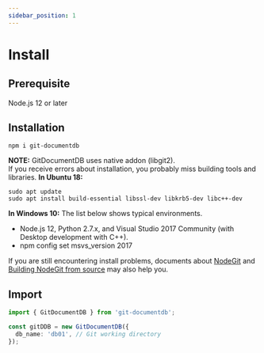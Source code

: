 ```yaml
---
sidebar_position: 1
---
```


# Install

## **Prerequisite**
Node.js 12 or later
## **Installation**
```
npm i git-documentdb
```
**NOTE:**
GitDocumentDB uses native addon (libgit2).  
If you receive errors about installation, you probably miss building tools and libraries.
**In Ubuntu 18:**
```
sudo apt update
sudo apt install build-essential libssl-dev libkrb5-dev libc++-dev 
```
**In Windows 10:**
The list below shows typical environments.
- Node.js 12, Python 2.7.x, and Visual Studio 2017 Community (with Desktop development with C++).
- npm config set msvs_version 2017

If you are still encountering install problems, documents about [NodeGit](https://github.com/nodegit/nodegit#getting-started) and [Building NodeGit from source](https://www.nodegit.org/guides/install/from-source/) may also help you.


## Import
```typescript
import { GitDocumentDB } from 'git-documentdb';

const gitDDB = new GitDocumentDB({
  db_name: 'db01', // Git working directory
});
```
